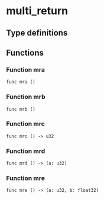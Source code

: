 # multi_return



## Type definitions



## Functions

### Function mra

`func mra ()`


### Function mrb

`func mrb ()`


### Function mrc

`func mrc () -> u32`


### Function mrd

`func mrd () -> (a: u32)`


### Function mre

`func mre () -> (a: u32, b: float32)`

